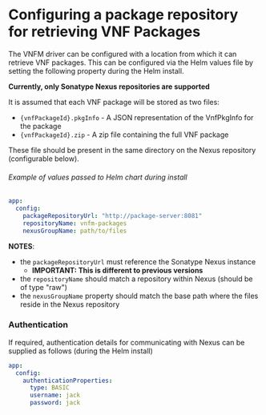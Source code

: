 # Configuring a package repository for retrieving VNF Packages

The VNFM driver can be configured with a location from which it can retrieve VNF packages. This can be configured via the Helm values file by setting the following property during the Helm install.

**Currently, only Sonatype Nexus repositories are supported**

It is assumed that each VNF package will be stored as two files:
- `{vnfPackageId}.pkgInfo` - A JSON representation of the VnfPkgInfo for the package
- `{vnfPackageId}.zip` - A zip file containing the full VNF package

These file should be present in the same directory on the Nexus repository (configurable below).

###### Example of values passed to Helm chart during install
```yaml
app:
  config:
    packageRepositoryUrl: "http://package-server:8081"
    repositoryName: vnfm-packages
    nexusGroupName: path/to/files
```

**NOTES**:
- the `packageRepositoryUrl` must reference the Sonatype Nexus instance
  - **IMPORTANT: This is different to previous versions**
- the `repositoryName` should match a repository within Nexus (should be of type "raw")
- the `nexusGroupName` property should match the base path where the files reside in the Nexus repository

### Authentication

If required, authentication details for communicating with Nexus can be supplied as follows (during the Helm install)
```yaml
app:
  config:
    authenticationProperties:
      type: BASIC
      username: jack
      password: jack
```

